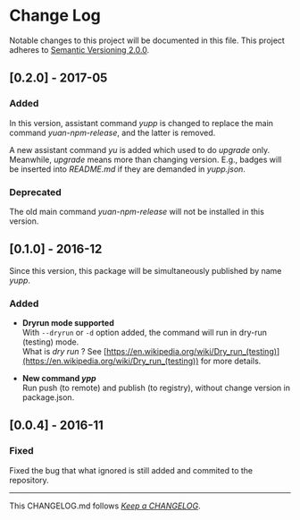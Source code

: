 #   Change Log

Notable changes to this project will be documented in this file. This project adheres to [Semantic Versioning 2.0.0](http://semver.org/).

##	[0.2.0] - 2017-05

### Added

In this version, assistant command *yupp* is changed to replace the main command *yuan-npm-release*, and the latter is removed.

A new assistant command *yu* is added which used to do _upgrade_ only. Meanwhile, _upgrade_ means more than changing version. E.g., badges will be inserted into _README.md_ if they are demanded in _yupp.json_.

###	Deprecated

The old main command *yuan-npm-release* will not be installed in this version.

##	[0.1.0] - 2016-12

Since this version, this package will be simultaneously published by name *yupp*.

###	Added

*	__Dryrun mode supported__  
	With ```--dryrun``` or ```-d``` option added, the command will run in dry-run (testing) mode.  
	What is *dry run* ? See [https://en.wikipedia.org/wiki/Dry_run_(testing)](https://en.wikipedia.org/wiki/Dry_run_(testing)) for more details.

*	__New command *ypp*__  
	Run push (to remote) and publish (to registry), without change version in package.json.

##	[0.0.4] - 2016-11

###	Fixed

Fixed the bug that what ignored is still added and commited to the repository.


---
This CHANGELOG.md follows [*Keep a CHANGELOG*](http://keepachangelog.com/).
